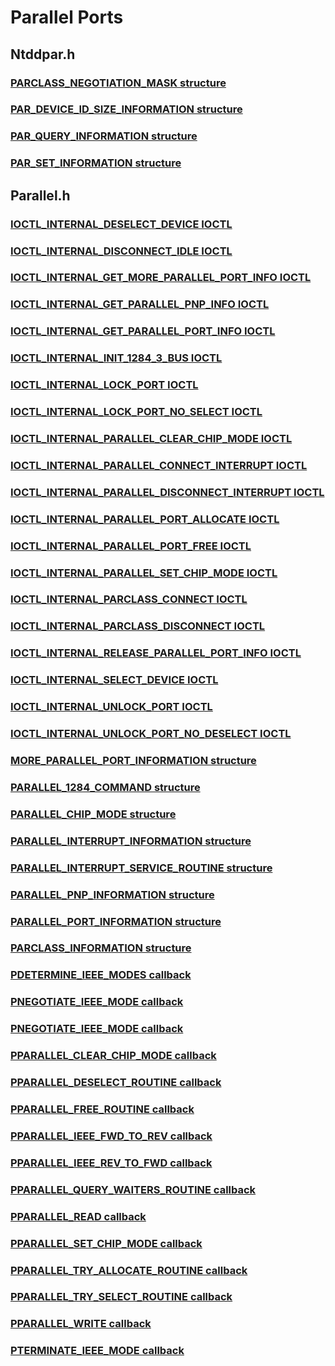 # Parallel Ports
## Ntddpar.h
### [PARCLASS_NEGOTIATION_MASK structure](content\ntddpar\ns-ntddpar--parclass-negotiation-mask.md)
### [PAR_DEVICE_ID_SIZE_INFORMATION structure](content\ntddpar\ns-ntddpar--par-device-id-size-information.md)
### [PAR_QUERY_INFORMATION structure](content\ntddpar\ns-ntddpar--par-query-information.md)
### [PAR_SET_INFORMATION structure](content\ntddpar\ns-ntddpar--par-set-information.md)
## Parallel.h
### [IOCTL_INTERNAL_DESELECT_DEVICE IOCTL](content\parallel\ni-parallel-ioctl-internal-deselect-device.md)
### [IOCTL_INTERNAL_DISCONNECT_IDLE IOCTL](content\parallel\ni-parallel-ioctl-internal-disconnect-idle.md)
### [IOCTL_INTERNAL_GET_MORE_PARALLEL_PORT_INFO IOCTL](content\parallel\ni-parallel-ioctl-internal-get-more-parallel-port-info.md)
### [IOCTL_INTERNAL_GET_PARALLEL_PNP_INFO IOCTL](content\parallel\ni-parallel-ioctl-internal-get-parallel-pnp-info.md)
### [IOCTL_INTERNAL_GET_PARALLEL_PORT_INFO IOCTL](content\parallel\ni-parallel-ioctl-internal-get-parallel-port-info.md)
### [IOCTL_INTERNAL_INIT_1284_3_BUS IOCTL](content\parallel\ni-parallel-ioctl-internal-init-1284-3-bus.md)
### [IOCTL_INTERNAL_LOCK_PORT IOCTL](content\parallel\ni-parallel-ioctl-internal-lock-port.md)
### [IOCTL_INTERNAL_LOCK_PORT_NO_SELECT IOCTL](content\parallel\ni-parallel-ioctl-internal-lock-port-no-select.md)
### [IOCTL_INTERNAL_PARALLEL_CLEAR_CHIP_MODE IOCTL](content\parallel\ni-parallel-ioctl-internal-parallel-clear-chip-mode.md)
### [IOCTL_INTERNAL_PARALLEL_CONNECT_INTERRUPT IOCTL](content\parallel\ni-parallel-ioctl-internal-parallel-connect-interrupt.md)
### [IOCTL_INTERNAL_PARALLEL_DISCONNECT_INTERRUPT IOCTL](content\parallel\ni-parallel-ioctl-internal-parallel-disconnect-interrupt.md)
### [IOCTL_INTERNAL_PARALLEL_PORT_ALLOCATE IOCTL](content\parallel\ni-parallel-ioctl-internal-parallel-port-allocate.md)
### [IOCTL_INTERNAL_PARALLEL_PORT_FREE IOCTL](content\parallel\ni-parallel-ioctl-internal-parallel-port-free.md)
### [IOCTL_INTERNAL_PARALLEL_SET_CHIP_MODE IOCTL](content\parallel\ni-parallel-ioctl-internal-parallel-set-chip-mode.md)
### [IOCTL_INTERNAL_PARCLASS_CONNECT IOCTL](content\parallel\ni-parallel-ioctl-internal-parclass-connect.md)
### [IOCTL_INTERNAL_PARCLASS_DISCONNECT IOCTL](content\parallel\ni-parallel-ioctl-internal-parclass-disconnect.md)
### [IOCTL_INTERNAL_RELEASE_PARALLEL_PORT_INFO IOCTL](content\parallel\ni-parallel-ioctl-internal-release-parallel-port-info.md)
### [IOCTL_INTERNAL_SELECT_DEVICE IOCTL](content\parallel\ni-parallel-ioctl-internal-select-device.md)
### [IOCTL_INTERNAL_UNLOCK_PORT IOCTL](content\parallel\ni-parallel-ioctl-internal-unlock-port.md)
### [IOCTL_INTERNAL_UNLOCK_PORT_NO_DESELECT IOCTL](content\parallel\ni-parallel-ioctl-internal-unlock-port-no-deselect.md)
### [MORE_PARALLEL_PORT_INFORMATION structure](content\parallel\ns-parallel--more-parallel-port-information.md)
### [PARALLEL_1284_COMMAND structure](content\parallel\ns-parallel--parallel-1284-command.md)
### [PARALLEL_CHIP_MODE structure](content\parallel\ns-parallel--parallel-chip-mode.md)
### [PARALLEL_INTERRUPT_INFORMATION structure](content\parallel\ns-parallel--parallel-interrupt-information.md)
### [PARALLEL_INTERRUPT_SERVICE_ROUTINE structure](content\parallel\ns-parallel--parallel-interrupt-service-routine.md)
### [PARALLEL_PNP_INFORMATION structure](content\parallel\ns-parallel--parallel-pnp-information.md)
### [PARALLEL_PORT_INFORMATION structure](content\parallel\ns-parallel--parallel-port-information.md)
### [PARCLASS_INFORMATION structure](content\parallel\ns-parallel--parclass-information.md)
### [PDETERMINE_IEEE_MODES callback](content\parallel\nc-parallel-pdetermine-ieee-modes.md)
### [PNEGOTIATE_IEEE_MODE callback](content\parallel\nc-parallel-pnegotiate-ieee-mode.md)
### [PNEGOTIATE_IEEE_MODE callback](content\parallel\nc-parallel-pnegotiate-ieee-mode~r1.md)
### [PPARALLEL_CLEAR_CHIP_MODE callback](content\parallel\nc-parallel-pparallel-clear-chip-mode.md)
### [PPARALLEL_DESELECT_ROUTINE callback](content\parallel\nc-parallel-pparallel-deselect-routine.md)
### [PPARALLEL_FREE_ROUTINE callback](content\parallel\nc-parallel-pparallel-free-routine.md)
### [PPARALLEL_IEEE_FWD_TO_REV callback](content\parallel\nc-parallel-pparallel-ieee-fwd-to-rev.md)
### [PPARALLEL_IEEE_REV_TO_FWD callback](content\parallel\nc-parallel-pparallel-ieee-rev-to-fwd.md)
### [PPARALLEL_QUERY_WAITERS_ROUTINE callback](content\parallel\nc-parallel-pparallel-query-waiters-routine.md)
### [PPARALLEL_READ callback](content\parallel\nc-parallel-pparallel-read.md)
### [PPARALLEL_SET_CHIP_MODE callback](content\parallel\nc-parallel-pparallel-set-chip-mode.md)
### [PPARALLEL_TRY_ALLOCATE_ROUTINE callback](content\parallel\nc-parallel-pparallel-try-allocate-routine.md)
### [PPARALLEL_TRY_SELECT_ROUTINE callback](content\parallel\nc-parallel-pparallel-try-select-routine.md)
### [PPARALLEL_WRITE callback](content\parallel\nc-parallel-pparallel-write.md)
### [PTERMINATE_IEEE_MODE callback](content\parallel\nc-parallel-pterminate-ieee-mode.md)
